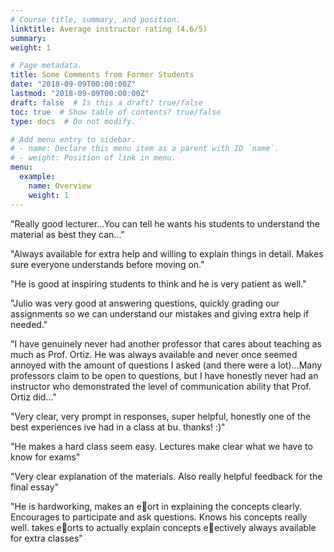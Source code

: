 ```yaml
---
# Course title, summary, and position.
linktitle: Average instructor rating (4.6/5)
summary: 
weight: 1

# Page metadata.
title: Some Comments from Former Students
date: "2018-09-09T00:00:00Z"
lastmod: "2018-09-09T00:00:00Z"
draft: false  # Is this a draft? true/false
toc: true  # Show table of contents? true/false
type: docs  # Do not modify.

# Add menu entry to sidebar.
# - name: Declare this menu item as a parent with ID `name`.
# - weight: Position of link in menu.
menu:
  example:
    name: Overview
    weight: 1
---
```

"Really good lecturer...You can tell he wants his students to understand the material as best they can..."

"Always available for extra help and willing to explain things in detail. Makes sure everyone understands before moving on."

"He is good at inspiring students to think and he is very patient as well."

"Julio was very good at answering questions, quickly grading our assignments so we can understand our mistakes and giving extra help if needed."

"I have genuinely never had another professor that cares about teaching as much as Prof. Ortiz. He was always available and never once seemed annoyed with
the amount of questions I asked (and there were a lot)...Many professors claim to be open to questions, but I have honestly never had an instructor who demonstrated the level of communication ability that Prof. Ortiz did..."

"Very clear, very prompt in responses, super helpful, honestly one of the best experiences ive had in a class at bu. thanks! :)"

"He makes a hard class seem easy. Lectures make clear what we have to know for exams"

"Very clear explanation of the materials. Also really helpful feedback for the final essay"

"He is hardworking, makes an e􀃠ort in explaining the concepts clearly. Encourages to participate and ask questions. Knows his concepts really well.
takes e􀃠orts to actually explain concepts e􀃠ectively always available for extra classes"
